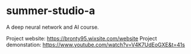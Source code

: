 # summer-studio-a
A deep neural network and AI course.

Project website: https://bronty95.wixsite.com/website
Project demonstation: https://www.youtube.com/watch?v=V4K7UdEoGXE&t=41s
